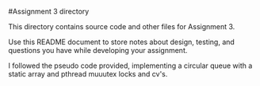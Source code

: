 #Assignment 3 directory

This directory contains source code and other files for Assignment 3.

Use this README document to store notes about design, testing, and
questions you have while developing your assignment.

I followed the pseudo code provided, implementing a circular queue with a static array and pthread muuutex locks and cv's.
